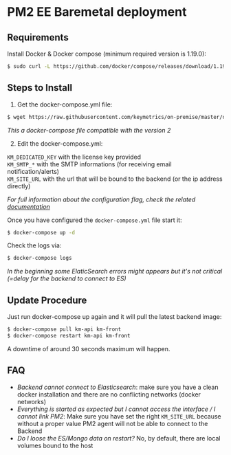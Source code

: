 # PM2 EE Baremetal deployment

## Requirements

Install Docker & Docker compose (minimum required version is 1.19.0):

```bash
$ sudo curl -L https://github.com/docker/compose/releases/download/1.19.0/docker-compose-`uname -s`-`uname -m` -o /usr/local/bin/docker-compose
```

## Steps to Install

1. Get the docker-compose.yml file:

```bash
$ wget https://raw.githubusercontent.com/keymetrics/on-premise/master/docker/docker-compose.yml
```

*This a docker-compose file compatible with the version 2*

2. Edit the docker-compose.yml:

`KM_DEDICATED_KEY` with the license key provided<br/>
`KM_SMTP_*` with the SMTP informations (for receiving email notification/alerts)<br/>
`KM_SITE_URL` with the url that will be bound to the backend (or the ip address directly)<br/>

*For full information about the configuration flag, check the related [documentation](https://github.com/keymetrics/on-premise/blob/master/docs/BACKEND.md#keymetrics-core-documentation)*

Once you have configured the `docker-compose.yml` file start it:

```bash
$ docker-compose up -d
```

Check the logs via:

```bash
$ docker-compose logs
```

*In the beginning some ElaticSearch errors might appears but it's not critical (=delay for the backend to connect to ES)*

## Update Procedure

Just run docker-compose up again and it will pull the latest backend image:

```bash
$ docker-compose pull km-api km-front
$ docker-compose restart km-api km-front
```

A downtime of around 30 seconds maximum will happen.

## FAQ

- *Backend cannot connect to Elasticsearch*: make sure you have a clean docker installation and there are no conflicting networks (docker networks)
- *Everything is started as expected but I cannot access the interface / I cannot link PM2*: Make sure you have set the right `KM_SITE_URL` because without a proper value PM2 agent will not be able to connect to the Backend
- *Do I loose the ES/Mongo data on restart?* No, by default, there are local volumes bound to the host
